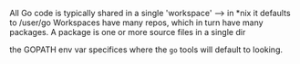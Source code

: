 All Go code is typically shared in a single 'workspace' --> in \*nix it defaults to /user/go 
Workspaces have many repos, which in turn have many packages.
A package is one or more source files in a single dir

the GOPATH env var specifices where the ```go``` tools will default to looking.

